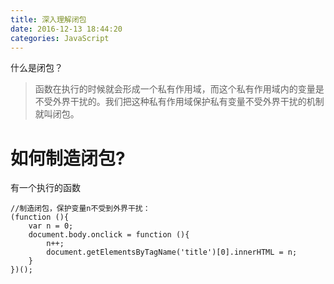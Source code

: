 ```yaml
---
title: 深入理解闭包
date: 2016-12-13 18:44:20
categories: JavaScript
---
```


什么是闭包？
> 函数在执行的时候就会形成一个私有作用域，而这个私有作用域内的变量是不受外界干扰的。我们把这种私有作用域保护私有变量不受外界干扰的机制就叫闭包。

# 如何制造闭包?
有一个执行的函数
```
//制造闭包，保护变量n不受到外界干扰：
(function (){
    var n = 0;
    document.body.onclick = function (){
        n++;
        document.getElementsByTagName('title')[0].innerHTML = n;
    }
})();
```